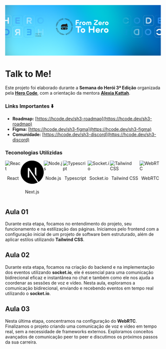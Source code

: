 <img width="auto" src="https://github.com/HeroCodeBR/.github/blob/main/GITHUB.png">

# Talk to Me!

Este projeto foi elaborado durante a **Semana do Herói 3ª Edição** organizada pela [**Hero Code**](https://herocode.com.br/), com a orientação da mentora [**Alexia Kattah**](https://www.linkedin.com/in/alexiakattah/).

### Links Importantes ⬇️

- **Roadmap:** [https://hcode.dev/sh3-roadmap](https://hcode.dev/sh3-roadmap)
- **Figma:** [https://hcode.dev/sh3-figma](https://hcode.dev/sh3-figma)
- **Comunidade:** [https://hcode.dev/sh3-discord](https://hcode.dev/sh3-discord)

### Teconologias Utilizidas

<div style="display: flex; justify-content: space-between;">
    <div>
        <img src="https://herocode.com.br/_next/image/?url=%2Flogo%2Freact.png&w=128&q=75" alt="React" width="100px">
        <p align="center">React</p>
    </div>
    <div>
        <svg width="80" height="80" viewBox="0 0 256 256" version="1.1" xmlns="http://www.w3.org/2000/svg" xmlns:xlink="http://www.w3.org/1999/xlink" preserveAspectRatio="xMidYMid" fill="#000000"><g id="SVGRepo_bgCarrier" stroke-width="0"></g><g id="SVGRepo_tracerCarrier" stroke-linecap="round" stroke-linejoin="round"></g><g id="SVGRepo_iconCarrier"> <g> <path d="M119.616813,0.0688905149 C119.066276,0.118932037 117.314565,0.294077364 115.738025,0.419181169 C79.3775171,3.69690087 45.3192571,23.3131775 23.7481916,53.4631946 C11.7364614,70.2271045 4.05395894,89.2428829 1.15112414,109.384595 C0.12512219,116.415429 0,118.492153 0,128.025062 C0,137.557972 0.12512219,139.634696 1.15112414,146.665529 C8.10791789,194.730411 42.3163245,235.11392 88.7116325,250.076335 C97.0197458,252.753556 105.778299,254.580072 115.738025,255.680985 C119.616813,256.106338 136.383187,256.106338 140.261975,255.680985 C157.453763,253.779407 172.017986,249.525878 186.382014,242.194795 C188.584164,241.068861 189.00958,240.768612 188.709286,240.518404 C188.509091,240.36828 179.124927,227.782837 167.86393,212.570214 L147.393939,184.922273 L121.743891,146.965779 C107.630108,126.098464 96.0187683,109.034305 95.9186706,109.034305 C95.8185728,109.009284 95.7184751,125.873277 95.6684262,146.465363 C95.5933529,182.52028 95.5683284,183.971484 95.1178886,184.82219 C94.4672532,186.048207 93.9667644,186.548623 92.915738,187.099079 C92.114956,187.499411 91.4142717,187.574474 87.6355816,187.574474 L83.3063539,187.574474 L82.1552297,186.848872 C81.4044966,186.373477 80.8539589,185.747958 80.4785924,185.022356 L79.9530792,183.896422 L80.0031281,133.729796 L80.0782014,83.5381493 L80.8539589,82.5623397 C81.25435,82.0369037 82.1051808,81.3613431 82.7057674,81.0360732 C83.7317693,80.535658 84.1321603,80.4856165 88.4613881,80.4856165 C93.5663734,80.4856165 94.4172043,80.6857826 95.7434995,82.1369867 C96.1188661,82.5373189 110.007429,103.454675 126.623656,128.650581 C143.239883,153.846488 165.962072,188.250034 177.122972,205.139048 L197.392766,235.839522 L198.418768,235.163961 C207.502639,229.259062 217.112023,220.852086 224.719453,212.09482 C240.910264,193.504394 251.345455,170.835585 254.848876,146.665529 C255.874878,139.634696 256,137.557972 256,128.025062 C256,118.492153 255.874878,116.415429 254.848876,109.384595 C247.892082,61.3197135 213.683675,20.9362052 167.288368,5.97379012 C159.105376,3.32158945 150.396872,1.49507389 140.637341,0.394160408 C138.234995,0.143952798 121.693842,-0.131275573 119.616813,0.0688905149 L119.616813,0.0688905149 Z M172.017986,77.4831252 C173.219159,78.0836234 174.195112,79.2345784 174.545455,80.435575 C174.74565,81.0861148 174.795699,94.9976579 174.74565,126.348671 L174.670577,171.336 L166.73783,159.17591 L158.780059,147.01582 L158.780059,114.313685 C158.780059,93.1711423 158.880156,81.2862808 159.030303,80.7108033 C159.430694,79.3096407 160.306549,78.2087272 161.507722,77.5581875 C162.533724,77.0327515 162.909091,76.98271 166.837928,76.98271 C170.541544,76.98271 171.19218,77.0327515 172.017986,77.4831252 Z" fill="#000000"> </path> </g> </g></svg>
        <p align="center">Next.js</p>
    </div>
    <div>
        <img src="https://herocode.com.br/_next/image/?url=%2Flogo%2Fnodejs.png&w=128&q=75" alt="Node.js" width="100px">
        <p align="center">Node.js</p>
    </div>
    <div>
        <img src="https://herocode.com.br/_next/image/?url=%2Flogo%2Ftypescript.png&w=128&q=75" alt="Typescript" width="100px">
        <p align="center">Typescript</p>
    </div>
    <div>
        <img src="https://herocode.com.br/_next/image/?url=%2Flogo%2Fsocketio.png&w=128&q=75" alt="Socket.io" width="100px">
        <p align="center">Socket.io</p>
    </div>
    <div>
        <img src="https://herocode.com.br/_next/image/?url=%2Flogo%2Ftailwind.webp&w=128&q=40" alt="Tailwind CSS" width="100px">
        <p align="center">Tailwind CSS</p>
    </div>
    <div>
        <img src="https://herocode.com.br/_next/image/?url=%2Flogo%2Fwebrtc.png&w=128&q=75" alt="WebRTC" width="100px">
        <p align="center">WebRTC</p>
    </div>
</div>


## Aula 01

Durante esta etapa, focamos no entendimento do projeto, seu funcionamento e na estilização das páginas. Iniciamos pelo frontend com a configuração inicial de um projeto de software bem estruturado, além de aplicar estilos utilizando **Tailwind CSS**.

## Aula 02

Durante esta etapa, focamos na criação do backend e na implementação dos eventos utilizando **socket.io**, ele é essencial para uma comunicação bidirecional eficaz e instantânea no chat e também como ele nos ajuda a coordenar as sessões de voz e vídeo. Nesta aula, exploramos a comunicação bidirecional, enviando e recebendo eventos em tempo real utilizando o **socket.io**.


## Aula 03

Nesta última etapa, concentramos na configuração do **WebRTC**. Finalizamos o projeto criando uma comunicação de voz e vídeo em tempo real, sem a necessidade de frameworks externos. Exploramos conceitos avançados de comunicação peer to peer e discutimos os próximos passos da sua carreira.
